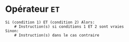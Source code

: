 # Opérateur ``ET``

```
Si (condition 1) ET (condition 2) Alors:
    # Instruction(s) si conditions 1 ET 2 sont vraies
Sinon:
    # Instruction(s) dans le cas contraire
```